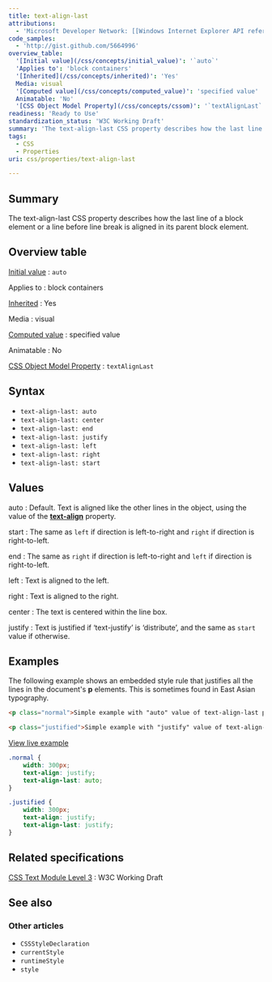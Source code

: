 ```yaml
---
title: text-align-last
attributions:
  - 'Microsoft Developer Network: [[Windows Internet Explorer API reference](http://msdn.microsoft.com/en-us/library/ie/hh828809%28v=vs.85%29.aspx) Article]'
code_samples:
  - 'http://gist.github.com/5664996'
overview_table:
  '[Initial value](/css/concepts/initial_value)': '`auto`'
  'Applies to': 'block containers'
  '[Inherited](/css/concepts/inherited)': 'Yes'
  Media: visual
  '[Computed value](/css/concepts/computed_value)': 'specified value'
  Animatable: 'No'
  '[CSS Object Model Property](/css/concepts/cssom)': '`textAlignLast`'
readiness: 'Ready to Use'
standardization_status: 'W3C Working Draft'
summary: 'The text-align-last CSS property describes how the last line of a block element or a line before line break is aligned in its parent block element.'
tags:
  - CSS
  - Properties
uri: css/properties/text-align-last

---
```

## <span>Summary</span>

The text-align-last CSS property describes how the last line of a block element or a line before line break is aligned in its parent block element.

## <span>Overview table</span>

[Initial value](/css/concepts/initial_value)
:   `auto`

Applies to
:   block containers

[Inherited](/css/concepts/inherited)
:   Yes

Media
:   visual

[Computed value](/css/concepts/computed_value)
:   specified value

Animatable
:   No

[CSS Object Model Property](/css/concepts/cssom)
:   `textAlignLast`

## <span>Syntax</span>

-   `text-align-last: auto`
-   `text-align-last: center`
-   `text-align-last: end`
-   `text-align-last: justify`
-   `text-align-last: left`
-   `text-align-last: right`
-   `text-align-last: start`

## <span>Values</span>

auto
:   Default. Text is aligned like the other lines in the object, using the value of the [**text-align**](/css/properties/text-align) property.

start
:   The same as `left` if direction is left-to-right and `right` if direction is right-to-left.

end
:   The same as `right` if direction is left-to-right and `left` if direction is right-to-left.

left
:   Text is aligned to the left.

right
:   Text is aligned to the right.

center
:   The text is centered within the line box.

justify
:   Text is justified if ‘text-justify’ is ‘distribute’, and the same as `start` value if otherwise.

## <span>Examples</span>

The following example shows an embedded style rule that justifies all the lines in the document's **p** elements. This is sometimes found in East Asian typography.

``` html
<p class="normal">Simple example with "auto" value of text-align-last property. This paragraph needs to be really long in order to show how to work with text-align-last property. It only works because we set a width for this paragraph though.</p>

<p class="justified">Simple example with "justify" value of text-align-last property. In this case, the last line is also justified. This paragraph needs to be really long in order to show how to work with text-align-last property.</p>
```

[View live example](http://code.webplatform.org/gist/5664996)

``` css
.normal {
    width: 300px;
    text-align: justify;
    text-align-last: auto;
}

.justified {
    width: 300px;
    text-align: justify;
    text-align-last: justify;
}
```

## <span>Related specifications</span>

[CSS Text Module Level 3](http://www.w3.org/TR/css3-text/#text-align-last)
:   W3C Working Draft

## <span>See also</span>

### <span>Other articles</span>

-   `CSSStyleDeclaration`
-   `currentStyle`
-   `runtimeStyle`
-   `style`

